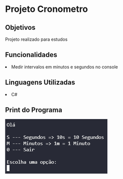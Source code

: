 # Projeto Cronometro

## Objetivos

<p>Projeto realizado para estudos</p>

## Funcionalidades

<li>
<lu>Medir intervalos em minutos e segundos no console</lu>
</li>

## Linguagens Utilizadas

<li>
<lu>C#</lu>
</li>

 ## Print do Programa

 <img src="./imgs/img1.png"></img>

